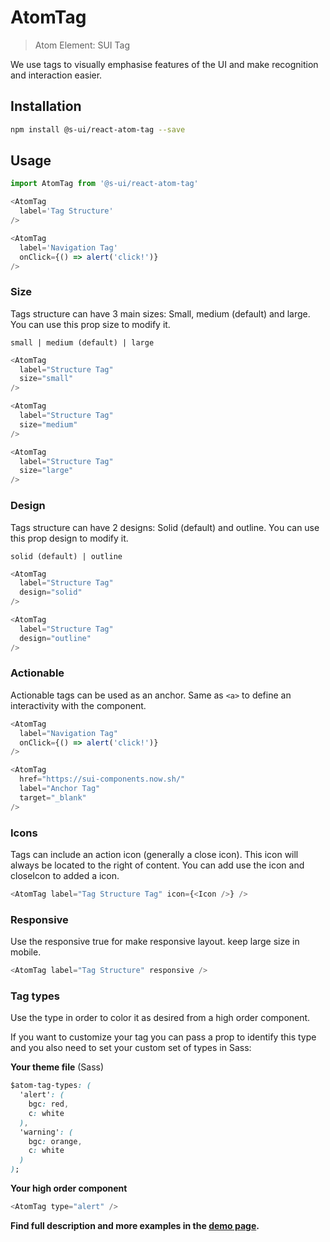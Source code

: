 # AtomTag

> Atom Element: SUI Tag

We use tags to visually emphasise features of the UI and make recognition and interaction easier.

## Installation

```sh
npm install @s-ui/react-atom-tag --save
```

## Usage

```js
import AtomTag from '@s-ui/react-atom-tag'

<AtomTag
  label='Tag Structure'
/>

<AtomTag
  label='Navigation Tag'
  onClick={() => alert('click!')}
/>
```

### Size

Tags structure can have 3 main sizes: Small, medium (default) and large. You can use this prop size to modify it.

`small | medium (default) | large`

```js
<AtomTag
  label="Structure Tag"
  size="small"
/>

<AtomTag
  label="Structure Tag"
  size="medium"
/>

<AtomTag
  label="Structure Tag"
  size="large"
/>
```

### Design

Tags structure can have 2 designs: Solid (default) and outline. You can use this prop design to modify it.

`solid (default) | outline`

```js
<AtomTag
  label="Structure Tag"
  design="solid"
/>

<AtomTag
  label="Structure Tag"
  design="outline"
/>
```

### Actionable

Actionable tags can be used as an anchor. Same as `<a>` to define an interactivity with the component.

```js
<AtomTag
  label="Navigation Tag"
  onClick={() => alert('click!')}
/>

<AtomTag
  href="https://sui-components.now.sh/"
  label="Anchor Tag"
  target="_blank"
/>
```

### Icons

Tags can include an action icon (generally a close icon). This icon will always be located to the right of content. You can add use the icon and closeIcon to added a icon.

```js
<AtomTag label="Tag Structure Tag" icon={<Icon />} />
```

### Responsive

Use the responsive true for make responsive layout. keep large size in mobile.

```js
<AtomTag label="Tag Structure" responsive />
```

### Tag types

Use the type in order to color it as desired from a high order component.

If you want to customize your tag you can pass a prop to identify this type and you also need to set your custom set of types in Sass:

**Your theme file** (Sass)

```css
$atom-tag-types: (
  'alert': (
    bgc: red,
    c: white
  ),
  'warning': (
    bgc: orange,
    c: white
  )
);
```

**Your high order component**

```js
<AtomTag type="alert" />
```

**Find full description and more examples in the [demo page](https://sui-components.now.sh/workbench/atom/tag).**

